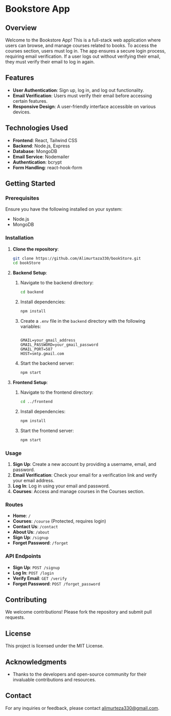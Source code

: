 # Bookstore App

## Overview

Welcome to the Bookstore App! This is a full-stack web application where users can browse, and manage courses related to books. To access the courses section, users must log in. The app ensures a secure login process, requiring email verification. If a user logs out without verifying their email, they must verify their email to log in again.

## Features

- **User Authentication**: Sign up, log in, and log out functionality.
- **Email Verification**: Users must verify their email before accessing certain features.
- **Responsive Design**: A user-friendly interface accessible on various devices.

## Technologies Used

- **Frontend**: React, Tailwind CSS
- **Backend**: Node.js, Express
- **Database**: MongoDB
- **Email Service**: Nodemailer
- **Authentication**:  bcrypt
- **Form Handling**: react-hook-form

## Getting Started

### Prerequisites

Ensure you have the following installed on your system:

- Node.js
- MongoDB

### Installation

1. **Clone the repository**:
    ```bash
    git clone https://github.com/Alimurtaza330/bookStore.git
    cd bookStore
    ```

2. **Backend Setup**:
    1. Navigate to the backend directory:
        ```bash
        cd backend
        ```
    2. Install dependencies:
        ```bash
        npm install
        ```
    3. Create a `.env` file in the `backend` directory with the following variables:
        ```plaintext
       
        GMAIL=your_gmail_address
        GMAIL_PASSWORD=your_gmail_password
        GMAIL_PORT=587
        HOST=smtp.gmail.com
       
        ```
    4. Start the backend server:
        ```bash
        npm start
        ```

3. **Frontend Setup**:
    1. Navigate to the frontend directory:
        ```bash
        cd ../frontend
        ```
    2. Install dependencies:
        ```bash
        npm install
        ```
    3. Start the frontend server:
        ```bash
        npm start
        ```

### Usage

1. **Sign Up**: Create a new account by providing a username, email, and password.
2. **Email Verification**: Check your email for a verification link and verify your email address.
3. **Log In**: Log in using your email and password.
4. **Courses**: Access and manage courses in the Courses section.

### Routes

- **Home**: `/`
- **Courses**: `/course` (Protected, requires login)
- **Contact Us**: `/contact`
- **About Us**: `/about`
- **Sign Up**: `/signup`
- **Forget Password**: `/forget`

### API Endpoints

- **Sign Up**: `POST /signup`
- **Log In**: `POST /login`
- **Verify Email**: `GET /verify`
- **Forget Password**: `POST /forget_password`

## Contributing

We welcome contributions! Please fork the repository and submit pull requests.

## License

This project is licensed under the MIT License.

## Acknowledgments

- Thanks to the developers and open-source community for their invaluable contributions and resources.

## Contact

For any inquiries or feedback, please contact [alimurteza330@gmail.com](mailto:alimurteza330.com).
